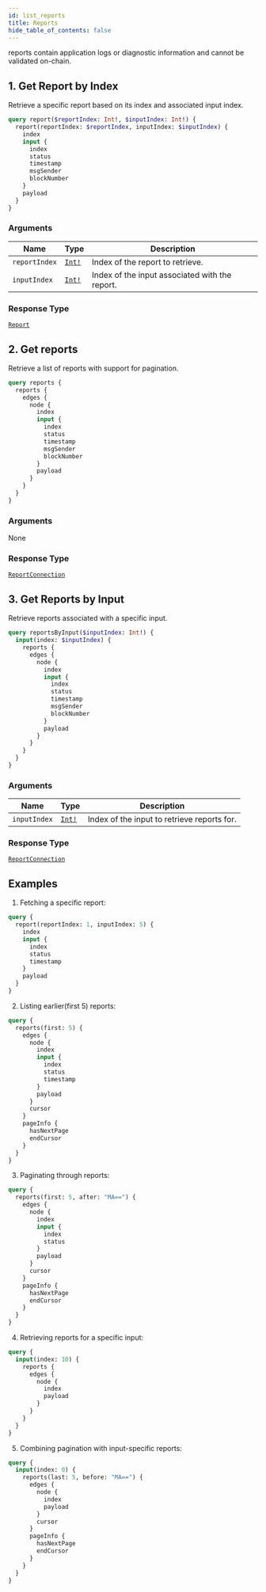 ```yaml
---
id: list_reports
title: Reports
hide_table_of_contents: false
---
```


reports contain application logs or diagnostic information and cannot be validated on-chain. 

## 1. Get Report by Index

Retrieve a specific report based on its index and associated input index.

```graphql
query report($reportIndex: Int!, $inputIndex: Int!) {
  report(reportIndex: $reportIndex, inputIndex: $inputIndex) {
    index
    input {
      index
      status
      timestamp
      msgSender
      blockNumber
    }
    payload
  }
}
```

### Arguments

| Name | Type | Description |
| ---- | ---- | ----------- |
| `reportIndex` | [`Int!`](../../scalars/int) | Index of the report to retrieve. |
| `inputIndex` | [`Int!`](../../scalars/int) | Index of the input associated with the report. |


### Response Type

 [`Report`](../../objects/report)

## 2. Get reports 

Retrieve a list of reports with support for pagination.

```graphql
query reports {
  reports {
    edges {
      node {
        index
        input {
          index
          status
          timestamp
          msgSender
          blockNumber
        }
        payload
      }
    }
  }
}
```

### Arguments

None

### Response Type

[`ReportConnection`](../../objects/report-connection)

## 3. Get Reports by Input

Retrieve reports associated with a specific input.

```graphql
query reportsByInput($inputIndex: Int!) {
  input(index: $inputIndex) {
    reports {
      edges {
        node {
          index
          input {
            index
            status
            timestamp
            msgSender
            blockNumber
          }
          payload
        }
      }
    }
  }
}
```

### Arguments

| Name | Type | Description |
| ---- | ---- | ----------- |
| `inputIndex` | [`Int!`](../../scalars/int) | Index of the input to retrieve reports for. |

### Response Type

[`ReportConnection`](../../objects/report-connection)

## Examples

 1. Fetching a specific report:

  ```graphql
  query {
    report(reportIndex: 1, inputIndex: 5) {
      index
      input {
        index
        status
        timestamp
      }
      payload
    }
  }
  ```

2. Listing earlier(first 5) reports:

  ```graphql
  query {
    reports(first: 5) {
      edges {
        node {
          index
          input {
            index
            status
            timestamp
          }
          payload
        }
        cursor
      }
      pageInfo {
        hasNextPage
        endCursor
      }
    }
  }
  ```

3. Paginating through reports:

  ```graphql
  query {
    reports(first: 5, after: "MA==") {
      edges {
        node {
          index
          input {
            index
            status
          }
          payload
        }
        cursor
      }
      pageInfo {
        hasNextPage
        endCursor
      }
    }
  }
  ```

4. Retrieving reports for a specific input:

  ```graphql
  query {
    input(index: 10) {
      reports {
        edges {
          node {
            index
            payload
          }
        }
      }
    }
  }
  ```

5. Combining pagination with input-specific reports:

  ```graphql
  query {
    input(index: 0) {
      reports(last: 5, before: "MA==") {
        edges {
          node {
            index
            payload
          }
          cursor
        }
        pageInfo {
          hasNextPage
          endCursor
        }
      }
    }
  }
  ```

